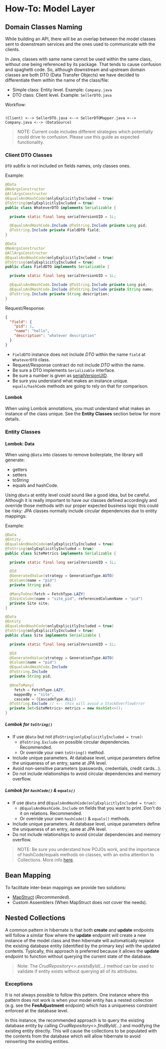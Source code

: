 # How-To: Model Layer

## Domain Classes Naming

While building an API, there will be an overlap between the model classes sent to downstream 
services and the ones used to communicate with the clients.

In Java, classes with same name cannot be used within the same class, without one being referenced by its package.
That tends to cause confusion and spaghetti code. So, although downstream and upstream domain classes are both DTO (Data Transfer Objects)
we have decided to differentiate them within the name of the class/file:

- Simple class: Entity level. Example: `Company.java`
- DTO class: Client level. Example: `SellerDTO.java`
 
Workflow:

```

(Client) <--> SellerDTO.java <--> SellerDTOMapper.java <--> Company.java <--> (DataSource) 

```

> NOTE: Current code includes different strategies which potentially could drive to confusion. 
> Please use this guide as expected functionality.

### Client DTO Classes

`DTO` subfix is not included on fields names, only classes ones.

Example: 

```java
@Data
@NoArgsConstructor
@AllArgsConstructor
@EqualsAndHashCode(onlyExplicitlyIncluded = true)
@ToString(onlyExplicitlyIncluded = true)
public class WhateverDTO implements Serializable {

  private static final long serialVersionUID = 1L;

  @EqualsAndHashCode.Include @ToString.Include private Long pid;
  @ToString.Include private FieldDTO field;
}
``` 

```java
@Data
@NoArgsConstructor
@AllArgsConstructor
@EqualsAndHashCode(onlyExplicitlyIncluded = true)
@ToString(onlyExplicitlyIncluded = true)
public class FieldDTO implements Serializable {

  private static final long serialVersionUID = 1L;

  @EqualsAndHashCode.Include @ToString.Include private Long pid;
  @EqualsAndHashCode.Include @ToString.Include private String name;
  @ToString.Include private String description;
}
``` 

Request/Response:

```json
{
  "field": {
    "pid": 1,
    "name": "hello",
    "description": "whatever description"
  }
}
```

- `FieldDTO` instance does not include *DTO* within the name `field` at `WhateverDTO` class.
- Request/Response contract do not include *DTO* within the name.
- Be sure a DTO implements `Serializable` interface.
- Be sure a number is given as [serialVersionUID](https://www.baeldung.com/java-serial-version-uid).
- Be sure you understand what makes an instance unique. `equals/hashCode` methods are going to rely on that for comparison.

#### Lombok

When using Lombok annotations, you must understand what makes an instance of the class unique. See the __Entity Classes__ section below for more details.

### Entity Classes

#### Lombok: Data

When using `@Data` into classes to remove boilerplate, the library will generate:
- getters
- setters
- toString
- equals and hashCode.

Using `@Data` at entity level could sound like a good idea, but be careful. 
Although it is really important to have our classes defined accordingly and override those 
methods with our proper expected business logic this could be risky: JPA classes normally include circular dependencies due to entity mappings:

Example:

```java
@Data
@Entity
@EqualsAndHashCode(onlyExplicitlyIncluded = true)
@ToString(onlyExplicitlyIncluded = true)
public class SiteMetrics implements Serializable {

  private static final long serialVersionUID = 1L;

  @Id
  @GeneratedValue(strategy = GenerationType.AUTO)
  @Column(name = "pid")
  private String pid;

  @ManyToOne(fetch = FetchType.LAZY)
  @JoinColumn(name = "site_pid", referencedColumnName = "pid")
  private Site site;
}
``` 

```java
@Data
@Entity
@EqualsAndHashCode(onlyExplicitlyIncluded = true)
@ToString(onlyExplicitlyIncluded = true)
public class Site implements Serializable {

  private static final long serialVersionUID = 1L;

  @Id
  @GeneratedValue(strategy = GenerationType.AUTO)
  @Column(name = "pid")
  @EqualsAndHashCode.Include 
  @ToString.Include 
  private String pid;

  @OneToMany(
    fetch = FetchType.LAZY,
    mappedBy = "site",
    cascade = {CascadeType.ALL})
  @ToString.Exclude // <-- this will avoid a StackOverflowError 
  private Set<SiteMetrics> metrics = new HashSet<>();
}
```

##### Lombok for `toString()`

- If use `@Data` but not `@ToString(onlyExplicitlyIncluded = true)`:
  - `@ToString.Exclude` on possible circular dependencies. Recommended.
  - Or override your own `toString()` method.
- Include unique parameters. At database level, unique parameters define the uniqueness of an entry, same at JPA level.
- Avoid non-sensitive parameters (passwords, credentials, credit cards...).
- Do not include relationships to avoid circular dependencies and memory overflow.

##### Lombok for `hashCode()` & `equals()`

- If use `@Data` and `@EqualsAndHashCode(onlyExplicitlyIncluded = true)`:
  - `@EqualsAndHashCode.Include` on fields that you want to print. Don't do it on relations. Recommended.
  - Or override your own `hashCode()` & `equals()` methods.
- Include unique parameters. At database level, unique parameters define the uniqueness of an entry, same at JPA level.
- Do not include relationships to avoid circular dependencies and memory overflow.

> NOTE: Be sure you understand how POJOs work, and the importance of hashCode/equals methods on classes, with an extra attention to Collections.
> More info [here](https://vladmihalcea.com/hibernate-facts-equals-and-hashcode/).

## Bean Mapping

To facilitate inter-bean mappings we provide two solutions:

- [MapStruct](http://mapstruct.org/) (_Recommended_).
- Custom Assemblers (When MapStruct does not cover the needs).

## Nested Collections

A common pattern in hibernate is that both **create** and **update** endpoints will follow a similar flow where the **update** endpoint will create a new instance of the model class and then hibernate will automatically replace the existing database entity (identified by the primary key) with the updated contents.
Typically, this approach is preferred because it allows the **update** endpoint to function without querying the current state of the database.
> Note: The *CrudRepository<>.existsById(...)* method can be used to validate if entity exists without querying all of its attributes.

### Exceptions

It is not always possible to follow this pattern. 
One instance where this pattern does not work is when your model entity has a nested collection (e.g. see the **FeeAdjustment** endpoint) which has a uniqueness constraint enforced at the database level. 

In this instance, the recommended approach is to query the existing database entity by calling *CrudRepository<>.findById(...)* and modifying the existing entity directly.
This will cause the collections to be populated with the contents from the database which will allow hibernate to avoid reinserting the existing entities.
